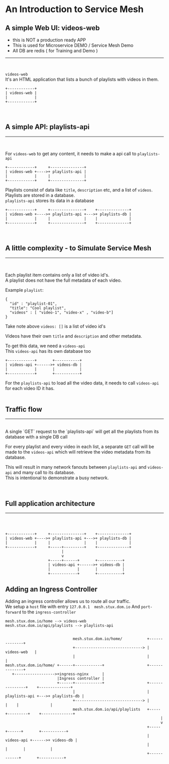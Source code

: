 # An Introduction to Service Mesh

## A simple Web UI: videos-web

* this is NOT a production ready APP 
* This is used for Microservice DEMO / Service Mesh Demo
* All DB are redis ( for Training and Demo )

<hr/>
<br/>

`videos-web` <br/>
It's an HTML application that lists a bunch of playlists with videos in them.

```
+------------+
| videos-web |
|            |
+------------+
```
<br/>

## A simple API: playlists-api
<hr/>
<br/>

For `videos-web` to get any content, it needs to make a api call to `playlists-api`

```
+------------+     +---------------+
| videos-web +---->+ playlists-api |
|            |     |               |
+------------+     +---------------+

```

Playlists consist of data like `title`, `description` etc, and a list of `videos`. <br/>
Playlists are stored in a database. <br/>
`playlists-api` stores its data in a database

```
+------------+     +---------------+    +--------------+
| videos-web +---->+ playlists-api +--->+ playlists-db |
|            |     |               |    |              |
+------------+     +---------------+    +--------------+

```

<br/>

## A little complexity - to Simulate Service Mesh
<hr/>
<br/>

Each playlist item contains only a list of video id's. <br/>
A playlist does not have the full metadata of each video. <br/>

Example `playlist`:
```
{
  "id" : "playlist-01",
  "title": "Cool playlist",
  "videos" : [ "video-1", "video-x" , "video-b"]
}
```
Take note above `videos: []` is a list of video id's <br/>

Videos have their own `title` and `description` and other metadata. <br/>

To get this data, we need a `videos-api` <br/>
This `videos-api` has its own database too <br/>

```
+------------+       +-----------+
| videos-api +------>+ videos-db |
|            |       |           |
+------------+       +-----------+
```

For the `playlists-api` to load all the video data, it needs to call `videos-api` for each video ID it has.<br/>
<br/>

## Traffic flow
<hr/>
<br/>
A single `GET` request to the `playlists-api` will get all the playlists 
from its database with a single DB call <br/>

For every playlist and every video in each list, a separate `GET` call will be made to the `videos-api` which will
retrieve the video metadata from its database. <br/>

This will result in many network fanouts between `playlists-api` and `videos-api` and many call to its database. <br/>
This is intentional to demonstrate a busy network.

<br/>

## Full application architecture
<hr/>
<br/>

```

+------------+     +---------------+    +--------------+
| videos-web +---->+ playlists-api +--->+ playlists-db |
|            |     |               |    |              |
+------------+     +-----+---------+    +--------------+
                         |
                         v
                   +-----+------+       +-----------+
                   | videos-api +------>+ videos-db |
                   |            |       |           |
                   +------------+       +-----------+

```

## Adding an Ingress Controller

Adding an ingress controller allows us to route all our traffic. </br>
We setup a `host` file with entry `127.0.0.1  mesh.stux.dom.io`
And `port-forward` to the `ingress-controller`


```
mesh.stux.dom.io/home --> videos-web
mesh.stux.dom.io/api/playlists --> playlists-api


                              mesh.stux.dom.io/home/           +--------------+
                              +------------------------------> | videos-web   |
                              |                                |              |
mesh.stux.dom.io/home/ +------+------------+                   +--------------+
   +------------------>+ingress-nginx      |
                       |Ingress controller |
                       +------+------------+                   +---------------+    +--------------+
                              |                                | playlists-api +--->+ playlists-db |
                              +------------------------------> |               |    |              |
                              mesh.stux.dom.io/api/playlists   +-----+---------+    +--------------+
                                                                     |
                                                                     v
                                                               +-----+------+       +-----------+
                                                               | videos-api +------>+ videos-db |
                                                               |            |       |           |
                                                               +------------+       +-----------+




```